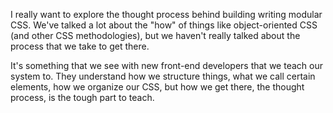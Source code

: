 I really want to explore the thought process behind building writing
modular CSS. We've talked a lot about the "how" of things like
object-oriented CSS (and other CSS methodologies), but we haven't really
talked about the process that we take to get there.

It's something that we see with new front-end developers that we teach our
system to. They understand how we structure things, what we call certain
elements, how we organize our CSS, but how we get there, the thought
process, is the tough part to teach.
